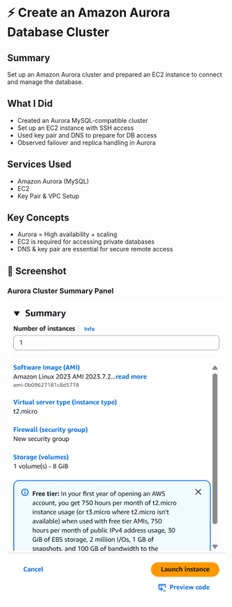 # ⚡ Create an Amazon Aurora Database Cluster

## Summary
Set up an Amazon Aurora cluster and prepared an EC2 instance to connect and manage the database.

## What I Did
- Created an Aurora MySQL-compatible cluster
- Set up an EC2 instance with SSH access
- Used key pair and DNS to prepare for DB access
- Observed failover and replica handling in Aurora

## Services Used
- Amazon Aurora (MySQL)
- EC2
- Key Pair & VPC Setup

## Key Concepts
- Aurora = High availability + scaling
- EC2 is required for accessing private databases
- DNS & key pair are essential for secure remote access

## 📸 Screenshot

### Aurora Cluster Summary Panel
![Aurora Summary](./screenshots/aurora-summary.png)
